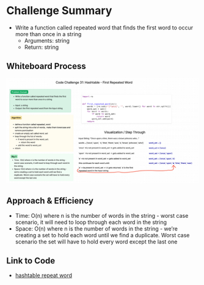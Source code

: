 # Challenge Summary
- Write a function called repeated word that finds the first word to occur more than once in a string
  - Arguments: string
  - Return: string

## Whiteboard Process
![hashtable_repeat_word](python/docs/hashtable_repeated_word/hashtable-repeated-word.png)

## Approach & Efficiency
- Time:  O(n) where n is the number of words in the string - worst case scenario, it will need to loop through each word in the string
- Space: O(n) where n is the number of words in the string - we’re creating a set to hold each word until we find a duplicate. Worst case scenario the set will have to hold every word except the last one

## Link to Code
- [hashtable repeat word](python/code_challenges/hashtable_repeated_word.py)